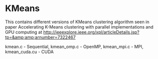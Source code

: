 # KMeans
This contains different versions of KMeans clustering algorithm seen in paper  Accelerating K-Means clustering with parallel implementations and GPU computing at http://ieeexplore.ieee.org/xpl/articleDetails.jsp?tp=&amp;amp;arnumber=7322467

kmean.c - Sequential,
kmean_omp.c - OpenMP,
kmean_mpi.c - MPI,
kmean_cuda.cu - CUDA
